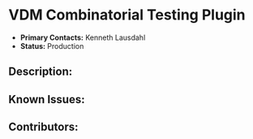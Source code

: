 # VDM Combinatorial Testing Plugin
- **Primary Contacts:**
  Kenneth Lausdahl
- **Status:**
  Production

## Description:


## Known Issues:


## Contributors:


